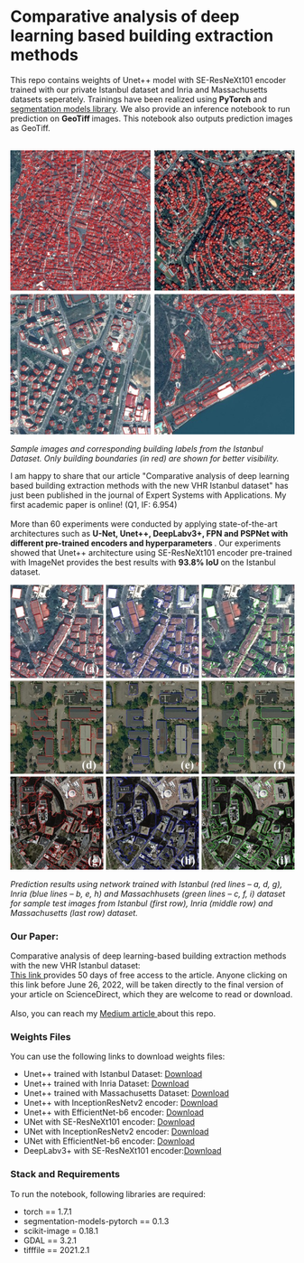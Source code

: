 <h1>Comparative analysis of deep learning based building extraction methods</h1>
This repo contains weights of Unet++ model with SE-ResNeXt101 encoder trained with our private Istanbul dataset and Inria and Massachusetts datasets seperately. Trainings have been realized using <b>PyTorch</b> and <a href="https://github.com/qubvel/segmentation_models.pytorch"> segmentation models library</a>. We also provide an inference notebook to run prediction on <b> GeoTiff </b> images. This notebook also outputs prediction images as GeoTiff. <br><br>

![Sample Images Corresponding Building Labels](https://github.com/irem-komurcu/Comparative-Analysis-Building-Extraction-Methods/blob/main/Sample_Images/image/sample-images-corresponding-building-labels.jpg)

<i/>Sample images and corresponding building labels from the Istanbul Dataset. Only building boundaries (in red) are shown for better visibility.</i>

I am happy to share that our article "Comparative analysis of deep learning based building extraction methods with the new VHR Istanbul dataset" has just been published in the journal of Expert Systems with Applications. My first academic paper is online! (Q1, IF: 6.954)
<br><br>
More than 60 experiments were conducted by applying state-of-the-art architectures such as <b/> U-Net, Unet++, DeepLabv3+, FPN and PSPNet with different pre-trained encoders and hyperparameters </b>. Our experiments showed that Unet++ architecture using SE-ResNeXt101 encoder pre-trained with ImageNet provides the best results with <b/>93.8% IoU </b> on the Istanbul dataset.
<br>

![Image prediction result with 3 different datasets](https://github.com/irem-komurcu/Comparative-Analysis-Building-Extraction-Methods/blob/main/Sample_Images/image/prediction-result-with-3datasets.jpg)

<i/>Prediction results using network trained with Istanbul (red lines – a, d, g), Inria (blue lines – b, e, h) and Massachhusets (green lines – c, f, i) dataset for sample test images from Istanbul (first row), Inria (middle row) and Massachusetts (last row) dataset.</i>

<h3/>Our Paper:</h3>
Comparative analysis of deep learning-based building extraction methods with the new VHR Istanbul dataset:<br>
<a href="https://authors.elsevier.com/a/1f1XN3PiGTLohZ">This link </a>provides 50 days of free access to the article. Anyone clicking on this link before June 26, 2022, will be taken directly to the final version of your article on ScienceDirect, which they are welcome to read or download.
<br><br>
Also, you can reach my <a href="https://iremkomurcu.medium.com/comparative-analysis-building-extraction-methods-4caf9961936b">Medium article </a>about this repo.

<h3>Weights Files</h3>
You can use the following links to download weights files:
<ul>
<li> Unet++ trained with Istanbul Dataset: <a href="https://drive.google.com/file/d/1ue3w5UqLgd3e0nKfNIl4QmgswzA2wtRt/view?usp=sharing">Download</a> </li>
<li> Unet++ trained with Inria Dataset: <a href="https://drive.google.com/file/d/17SClh43guLZACAVOgnN4huhm7FCA0-OB/view?usp=sharing">Download</a> </li> 
<li> Unet++ trained with Massachusetts Dataset: <a href="https://drive.google.com/file/d/1ZJfTTU92vPgKPUD0CT_93e3_vuohEhSp/view?usp=sharing">Download</a></li>
<li>Unet++ with InceptionResNetv2 encoder: <a href="https://drive.google.com/file/d/1Fnegirgyhh9kuMGzXsBVCWLUavSOvYd7/view">Download</a></li>
<li>Unet++ with EfficientNet-b6 encoder: <a href="https://drive.google.com/file/d/1gPJkQjnVTr-4R8dwi6RdTDFbhB2UtcJJ/view">Download</a></li>
<li>UNet with SE-ResNeXt101 encoder: <a href="https://drive.google.com/file/d/1TUBiFYq_BI4N6iNtMcLuIK0GsGtyAw6f/view">Download</a></li>
<li>UNet with InceptionResNetv2 encoder: <a href="https://drive.google.com/file/d/14p0XaGcnqi45_yL1OgTzNSNsK7Y4Mwr-/view">Download</a></li>
<li>UNet with EfficientNet-b6 encoder: <a href="https://drive.google.com/file/d/1zkHMfWW07qrr_jLSyztrFR0kd-GKGIr7/view">Download</a></li>
<li>DeepLabv3+ with SE-ResNeXt101 encoder:<a href="https://drive.google.com/file/d/1Rh65zOo26Eilkeb_Zf_ZoSFfBEuuIhtx/view">Download</a></li>
</ul>

<h3> Stack and Requirements </h3>
To run the notebook, following libraries are required:
<ul>
  <li>torch == 1.7.1</li>
  <li>segmentation-models-pytorch == 0.1.3</li>
  <li>scikit-image = 0.18.1</li>
  <li>GDAL == 3.2.1</li>
  <li>tifffile == 2021.2.1</li>
</ul>
